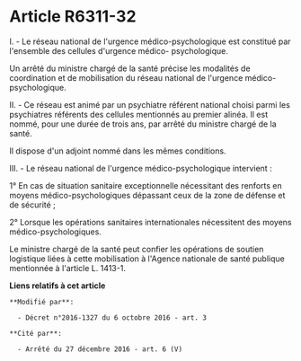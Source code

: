 # Article R6311-32

I. - Le réseau national de l'urgence médico-psychologique est constitué par l'ensemble des cellules d'urgence médico-
psychologique.

Un arrêté du ministre chargé de la santé précise les modalités de coordination et de mobilisation du réseau national de
l'urgence médico-psychologique.

II. - Ce réseau est animé par un psychiatre référent national choisi parmi les psychiatres référents des cellules mentionnés
au premier alinéa. Il est nommé, pour une durée de trois ans, par arrêté du ministre chargé de la santé.

Il dispose d'un adjoint nommé dans les mêmes conditions.

III. - Le réseau national de l'urgence médico-psychologique intervient :

1° En cas de situation sanitaire exceptionnelle nécessitant des renforts en moyens médico-psychologiques dépassant ceux de la
zone de défense et de sécurité ;

2° Lorsque les opérations sanitaires internationales nécessitent des moyens médico-psychologiques.

Le ministre chargé de la santé peut confier les opérations de soutien logistique liées à cette mobilisation à l'Agence
nationale de santé publique mentionnée à l'article L. 1413-1.

**Liens relatifs à cet article**

	**Modifié par**:

	  - Décret n°2016-1327 du 6 octobre 2016 - art. 3

	**Cité par**:

	  - Arrêté du 27 décembre 2016 - art. 6 (V)

